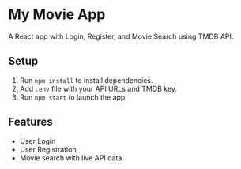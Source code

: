 # My Movie App

A React app with Login, Register, and Movie Search using TMDB API.

## Setup

1. Run `npm install` to install dependencies.
2. Add `.env` file with your API URLs and TMDB key.
3. Run `npm start` to launch the app.

## Features

- User Login
- User Registration
- Movie search with live API data
